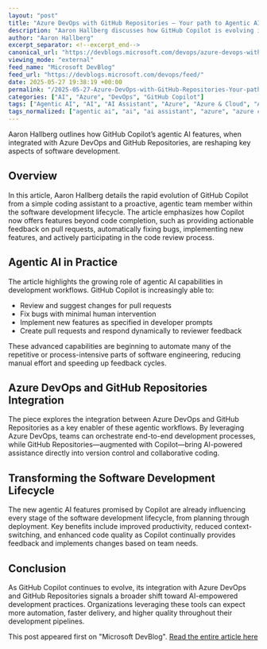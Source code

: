 ```yaml
---
layout: "post"
title: "Azure DevOps with GitHub Repositories – Your path to Agentic AI"
description: "Aaron Hallberg discusses how GitHub Copilot is evolving into an AI-powered teammate, transforming tasks like pull request feedback, bug fixing, and feature implementation. The article explores integration between Azure DevOps and GitHub Repositories to harness Copilot's agentic AI capabilities throughout the software development lifecycle."
author: "Aaron Hallberg"
excerpt_separator: <!--excerpt_end-->
canonical_url: "https://devblogs.microsoft.com/devops/azure-devops-with-github-repositories-your-path-to-agentic-ai/"
viewing_mode: "external"
feed_name: "Microsoft DevBlog"
feed_url: "https://devblogs.microsoft.com/devops/feed/"
date: 2025-05-27 19:38:19 +00:00
permalink: "/2025-05-27-Azure-DevOps-with-GitHub-Repositories-Your-path-to-Agentic-AI.html"
categories: ["AI", "Azure", "DevOps", "GitHub Copilot"]
tags: ["Agentic AI", "AI", "AI Assistant", "Azure", "Azure & Cloud", "Azure DevOps", "Bug Fixing", "DevOps", "DevOps Integration", "Feature Implementation", "GitHub Copilot", "GitHub Repositories", "News", "Pull Requests", "Software Development Lifecycle"]
tags_normalized: ["agentic ai", "ai", "ai assistant", "azure", "azure cloud", "azure devops", "bug fixing", "devops", "devops integration", "feature implementation", "github copilot", "github repositories", "news", "pull requests", "software development lifecycle"]
---
```


Aaron Hallberg outlines how GitHub Copilot’s agentic AI features, when integrated with Azure DevOps and GitHub Repositories, are reshaping key aspects of software development.<!--excerpt_end-->

## Overview

In this article, Aaron Hallberg details the rapid evolution of GitHub Copilot from a simple coding assistant to a proactive, agentic team member within the software development lifecycle. The article emphasizes how Copilot now offers features beyond code completion, such as providing actionable feedback on pull requests, automatically fixing bugs, implementing new features, and actively participating in the code review process.

## Agentic AI in Practice

The article highlights the growing role of agentic AI capabilities in development workflows. GitHub Copilot is increasingly able to:

- Review and suggest changes for pull requests
- Fix bugs with minimal human intervention
- Implement new features as specified in developer prompts
- Create pull requests and respond dynamically to reviewer feedback

These advanced capabilities are beginning to automate many of the repetitive or process-intensive parts of software engineering, reducing manual effort and speeding up feedback cycles.

## Azure DevOps and GitHub Repositories Integration

The piece explores the integration between Azure DevOps and GitHub Repositories as a key enabler of these agentic workflows. By leveraging Azure DevOps, teams can orchestrate end-to-end development processes, while GitHub Repositories—augmented with Copilot—bring AI-powered assistance directly into version control and collaborative coding.

## Transforming the Software Development Lifecycle

The new agentic AI features promised by Copilot are already influencing every stage of the software development lifecycle, from planning through deployment. Key benefits include improved productivity, reduced context-switching, and enhanced code quality as Copilot continually provides feedback and implements changes based on team needs.

## Conclusion

As GitHub Copilot continues to evolve, its integration with Azure DevOps and GitHub Repositories signals a broader shift toward AI-empowered development practices. Organizations leveraging these tools can expect more automation, faster delivery, and higher quality throughout their development pipelines.

This post appeared first on "Microsoft DevBlog". [Read the entire article here](https://devblogs.microsoft.com/devops/azure-devops-with-github-repositories-your-path-to-agentic-ai/)
